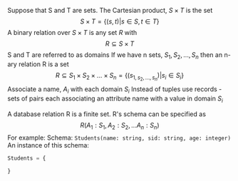 Suppose that S and T are sets. The Cartesian product, $S \times T$ is the set $$
S \times T = \{(s,t)|s\in S, t\in T\}
$$
A binary relation over $S\times T$ is any set $R$ with
$$
R\subseteq S\times T 
$$
S and T are referred to as domains
If we have n sets, $S_1, S_2, ..., S_n$
then an n-ary relation R is a set $$
R \subseteq S_{1} \times S_{2} \times \dots \times S_{n}= \{ (s_{1, s_{2}, \dots, s_{n}}) |s_{i} \in S_{i} \}
$$
Associate a name, $A_i$ with each domain $S_i$
Instead of tuples use records - sets of pairs each associating an attribute name with a value in domain $S_i$

A database relation R is a finite set. R's schema can be specified as
$$
R(A_{1}:S_{1},A_{2}:S_{2}, \dots A_{n}:S_{n})
$$
For example:
Schema: `Students(name: string, sid: string, age: integer)`
An instance of this schema:
```sql
Students = {

}
```